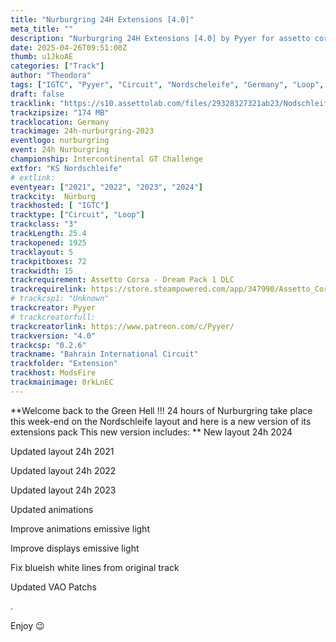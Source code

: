 ```yaml
---
title: "Nurburgring 24H Extensions [4.0]"
meta_title: ""
description: "Nurburgring 24H Extensions [4.0] by Pyyer for assetto corsa"
date: 2025-04-26T09:51:00Z
thumb: u1JkoAE
categories: ["Track"]
author: "Theodora"
tags: ["IGTC", "Pyyer", "Circuit", "Nordscheleife", "Germany", "Loop", "Nurburgring 24H", "2024"]
draft: false
tracklink: "https://s10.assettolab.com/files/29328327321ab23/Nodschleife extension 4.0.zip"
trackzipsize: "174 MB"
tracklocation: Germany
trackimage: 24h-nurburgring-2023
eventlogo: nurburgring
event: 24h Nurburgring
championship: Intercontinental GT Challenge
extfor: "KS Nordschleife"
# extlink:
eventyear: ["2021", "2022", "2023", "2024"]
trackcity: 	Nürburg
trackhosted: [ "IGTC"]
tracktype: ["Circuit", "Loop"]
trackclass: "3" 
trackLength: 25.4
trackopened: 1925
tracklayout: 5
trackpitboxes: 72
trackwidth: 15
trackrequirement: Assetto Corsa - Dream Pack 1 DLC
trackrequirelink: https://store.steampowered.com/app/347990/Assetto_Corsa__Dream_Pack_1/
# trackcsp1: "Unknown"
trackcreator: Pyyer
# trackcreatorfull: 
trackcreatorlink: https://www.patreon.com/c/Pyyer/
trackversion: "4.0"
trackcsp: "0.2.6"
trackname: "Bahrain International Circuit"
trackfolder: "Extension"
trackhost: ModsFire
trackmainimage: 0rkLnEC
---
```


**Welcome back to the Green Hell !!!
24 hours of Nurburgring take place this week-end on the Nordschleife layout and here is a new version of its extensions pack
This new version includes:
**
New layout 24h 2024

Updated layout 24h 2021

Updated layout 24h 2022

Updated layout 24h 2023

Updated animations

Improve animations emissive light

Improve displays emissive light

Fix blueish white lines from original track

Updated VAO Patchs

.

Enjoy 😉